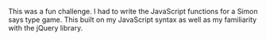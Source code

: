   This was a fun challenge. I had to write the JavaScript functions for a Simon says type game. This built on my JavaScript syntax as well as my familiarity with the jQuery library.
